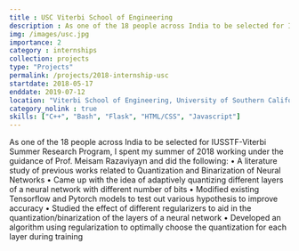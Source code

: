 ```yaml
---
title : USC Viterbi School of Engineering 
description : As one of the 18 people across India to be selected for IUSSTF-Viterbi Summer Research Program, I spent my summer of 2018 as a research intern at the Viterbi School of Engineering, University of Southern California. I worked under Prof. Meisam Razaviyayn on understanding and improving training algorithms for Binarized Neural Networks. Click to find out more about my work there. 
img: /images/usc.jpg
importance: 2
category : internships
collection: projects
type: "Projects"
permalink: /projects/2018-internship-usc
startdate: 2018-05-17
enddate: 2019-07-12
location: "Viterbi School of Engineering, University of Southern California, LA, California, USA"
category_nolink : true
skills: ["C++", "Bash", "Flask", "HTML/CSS", "Javascript"]
---
```


As one of the 18 people across India to be selected for IUSSTF-Viterbi Summer Research Program, I spent my summer of 2018 working under the guidance of Prof. Meisam Razaviyayn and did the following:
• A literature study of previous works related to Quantization and Binarization of Neural Networks
• Came up with the idea of adaptively quantizing different layers of a neural network with different number of bits
• Modified existing Tensorflow and Pytorch models to test out various hypothesis to improve accuracy
• Studied the effect of different regularizers to aid in the quantization/binarization of the layers of a neural network
• Developed an algorithm using regularization to optimally choose the quantization for each layer during training

